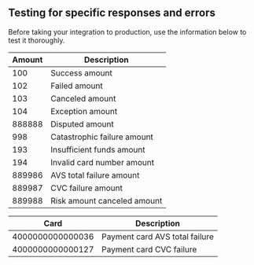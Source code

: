 ## Testing for specific responses and errors

Before taking your integration to production, use the information below to test it thoroughly.

Amount| Description
----- | -----------
100 | Success amount
102 | Failed amount
103 | Canceled amount
104 | Exception amount
888888 | Disputed amount
998 | Catastrophic failure amount
193 | Insufficient funds amount
194 | Invalid card number amount
889986 | AVS total failure amount 
889987 | CVC failure amount
889988 | Risk amount canceled amount

Card| Description
----- | -----------
 4000000000000036 | Payment card AVS total failure
 4000000000000127 | Payment card CVC failure 